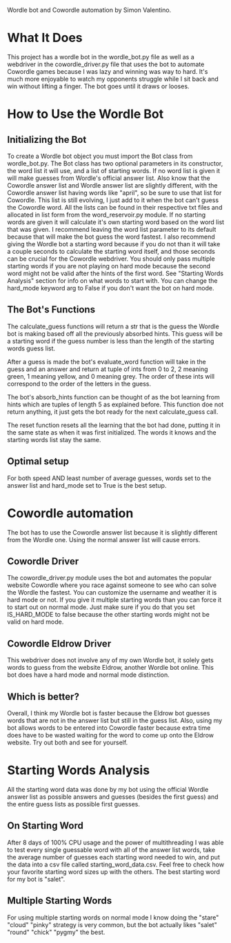 Wordle bot and Cowordle automation by Simon Valentino.

# What It Does

This project has a wordle bot in the wordle_bot.py file as well as a webdriver in the cowordle_driver.py file that uses the bot to automate Cowordle games because I was lazy and winning was way to hard. It's much more enjoyable to watch my opponents struggle while I sit back and win without lifting a finger. The bot goes until it draws or looses.

# How to Use the Wordle Bot

## Initializing the Bot

To create a Wordle bot object you must import the Bot class from wordle_bot.py. The Bot class has two optional parameters in its constructor, the word list it will use, and a list of starting words. If no word list is given it will make guesses from Wordle's official answer list. Also know that the Cowordle answer list and Wordle answer list are slightly different, with the Cowordle answer list having words like "april", so be sure to use that list for Cowordle. This list is still evolving, I just add to it when the bot can't guess the Cowordle word. All the lists can be found in their respective txt files and allocated in list form from the word_reservoir.py module. If no starting words are given it will calculate it's own starting word based on the word list that was given. I recommend leaving the word list parameter to its default because that will make the bot guess the word fastest. I also recommend giving the Wordle bot a starting word because if you do not than it will take a couple seconds to calculate the starting word itself, and those seconds can be crucial for the Cowordle webdriver. You should only pass multiple starting words if you are not playing on hard mode because the second word might not be valid after the hints of the first word. See "Starting Words Analysis" section for info on what words to start with. You can change the hard_mode keyword arg to False if you don't want the bot on hard mode.

## The Bot's Functions

The calculate_guess functions will return a str that is the guess the Wordle bot is making based off all the previously absorbed hints. This guess will be a starting word if the guess number is less than the length of the starting words guess list.

After a guess is made the bot's evaluate_word function will take in the guess and an answer and return at tuple of ints from 0 to 2, 2 meaning green, 1 meaning yellow, and 0 meaning grey. The order of these ints will correspond to the order of the letters in the guess.

The bot's absorb_hints function can be thought of as the bot learning from hints which are tuples of length 5 as explained before. This function doe not return anything, it just gets the bot ready for the next calculate_guess call.

The reset function resets all the learning that the bot had done, putting it in the same state as when it was first initialized. The words it knows and the starting words list stay the same.

## Optimal setup

For both speed AND least number of average guesses, words set to the answer list and hard_mode set to True is the best setup.

# Cowordle automation

The bot has to use the Cowordle answer list because it is slightly different from the Wordle one. Using the normal answer list will cause errors.

## Cowordle Driver

The cowordle_driver.py module uses the bot and automates the popular website Cowordle where you race against someone to see who can solve the Wordle the fastest. You can customize the username and weather it is hard mode or not. If you give it multiple starting words than you can force it to start out on normal mode. Just make sure if you do that you set IS_HARD_MODE to false because the other starting words might not be valid on hard mode.

## Cowordle Eldrow Driver

This webdriver does not involve any of my own Wordle bot, it solely gets words to guess from the website Eldrow, another Wordle bot online. This bot does have a hard mode and normal mode distinction. 

## Which is better?

Overall, I think my Wordle bot is faster because the Eldrow bot guesses words that are not in the answer list but still in the guess list. Also, using my bot allows words to be entered into Cowordle faster because extra time does have to be wasted waiting for the word to come up onto the Eldrow website. Try out both and see for yourself.

# Starting Words Analysis

All the starting word data was done by my bot using the official Wordle answer list as possible answers and guesses (besides the first guess) and the entire guess lists as possible first guesses.

## On Starting Word

After 8 days of 100% CPU usage and the power of multithreading I was able to test every single guessable word with all of the answer list words, take the average number of guesses each starting word needed to win, and put the data into a csv file called starting_word_data.csv. Feel free to check how your favorite starting word sizes up with the others. The best starting word for my bot is "salet".

## Multiple Starting Words

For using multiple starting words on normal mode I know doing the "stare" "cloud" "pinky" strategy is very common, but the bot actually likes "salet" "round" "chick" "pygmy" the best.